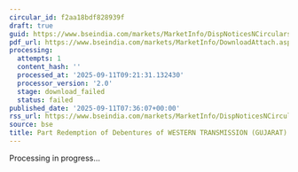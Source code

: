 ```yaml
---
circular_id: f2aa18bdf828939f
draft: true
guid: https://www.bseindia.com/markets/MarketInfo/DispNoticesNCirculars.aspx?Noticeid={C556945B-AA37-4A68-85D6-52CEAD15C64C}&noticeno=20250911-5&dt=09/11/2025&icount=5&totcount=8&flag=0
pdf_url: https://www.bseindia.com/markets/MarketInfo/DownloadAttach.aspx?id=20250911-5&attachedId=
processing:
  attempts: 1
  content_hash: ''
  processed_at: '2025-09-11T09:21:31.132430'
  processor_version: '2.0'
  stage: download_failed
  status: failed
published_date: '2025-09-11T07:36:07+00:00'
rss_url: https://www.bseindia.com/markets/MarketInfo/DispNoticesNCirculars.aspx?Noticeid={C556945B-AA37-4A68-85D6-52CEAD15C64C}&noticeno=20250911-5&dt=09/11/2025&icount=5&totcount=8&flag=0
source: bse
title: Part Redemption of Debentures of WESTERN TRANSMISSION (GUJARAT) LIMITED
---
```


Processing in progress...
